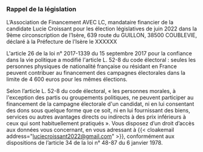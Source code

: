 ### Rappel de la législation

L’Association de Financement AVEC LC, mandataire financier de la candidate Lucie Croissant pour les élection législatives de juin 2022 dans la 9ème
circonscription de l’Isère, 639 route du GUILLON, 38500 COUBLEVIE, déclaré à la Préfecture de l’Isère le XXXXXX

L'article 26 de la loi n° 2017-1339 du 15 septembre 2017 pour la confiance dans la vie politique a modifié l'article L. 52-8 du code électoral : seules les
personnes physiques de nationalité française ou résidant en France peuvent contribuer au financement des campagnes électorales dans la limite de 4
600 euros pour les mêmes élections.

Selon l’article L. 52-8 du code électoral, « les personnes morales, à l'exception des partis ou groupements politiques, ne peuvent participer au
financement de la campagne électorale d'un candidat, ni en lui consentant des dons sous quelque forme que ce soit, ni en lui fournissant des biens,
services ou autres avantages directs ou indirects à des prix inférieurs à ceux qui sont habituellement pratiqués ».
Vous disposez d’un droit d’accès aux données vous concernant, en vous adressant à {{< cloakemail address="luciecroissant2022@gmail.com" >}}, conformément aux dispositions
de l’article 34 de la loi n° 48-87 du 6 janvier 1978.  